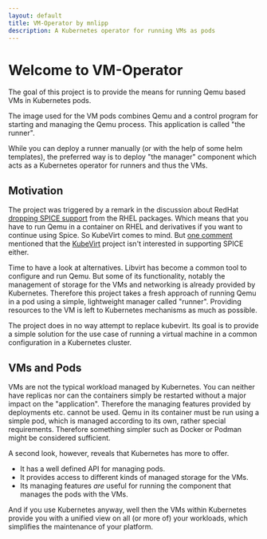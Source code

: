 ```yaml
---
layout: default
title: VM-Operator by mnlipp
description: A Kubernetes operator for running VMs as pods
---
```


# Welcome to VM-Operator

The goal of this project is to provide the means for running Qemu
based VMs in Kubernetes pods. 

The image used for the VM pods combines Qemu and a control program
for starting and managing the Qemu process. This application is called
"the runner".

While you can deploy a runner manually (or with the help of some 
helm templates), the preferred way is to deploy "the manager"
component which acts as a Kubernetes operator for runners 
and thus the VMs.

## Motivation
The project was triggered by a remark in the discussion about RedHat
[dropping SPICE support](https://bugzilla.redhat.com/show_bug.cgi?id=2030592) 
from the RHEL packages. Which means that you have to run Qemu in a
container on RHEL and derivatives if you want to continue using Spice.
So KubeVirt comes to mind. But
[one comment](https://bugzilla.redhat.com/show_bug.cgi?id=2030592#c4) 
mentioned that the [KubeVirt](https://kubevirt.io/) project isn't
interested in supporting SPICE either.

Time to have a look at alternatives. Libvirt has become a common
tool to configure and run Qemu. But some of its functionality, notably
the management of storage for the VMs and networking is already provided
by Kubernetes. Therefore this project takes a fresh approach of
running Qemu in a pod using a simple, lightweight manager called "runner".
Providing resources to the VM is left to Kubernetes mechanisms as
much as possible.

The project does in no way attempt to replace kubevirt. Its goal is 
to provide a simple solution for the use case of running a virtual 
machine in a common configuration in a Kubernetes cluster.

## VMs and Pods

VMs are not the typical workload managed by Kubernetes. You can neither
have replicas nor can the containers simply be restarted without a major 
impact on the "application". Therefore the managing features provided
by deployments etc. cannot be used. Qemu in its container must be
run using a simple pod, which is managed according to its own, 
rather special requirements. Therefore something simpler such as Docker 
or Podman might be considered sufficient. 

A second look, however, reveals that Kubernetes has more to offer.
* It has a well defined API for managing pods.
* It provides access to different kinds of managed storage for the VMs.
* Its managing features *are* useful for running the component that
manages the pods with the VMs.

And if you use Kubernetes anyway, well then the VMs within Kubernetes 
provide you with a unified view on all (or more of) your workloads,
which simplifies the maintenance of your platform.
